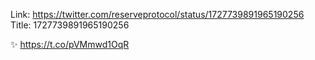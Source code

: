 Link:  https://twitter.com/reserveprotocol/status/1727739891965190256
Title: 1727739891965190256

✨ https://t.co/pVMmwd1OqR